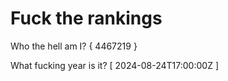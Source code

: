 # Fuck the rankings

Who the hell am I?
{ 4467219 }

What fucking year is it?
[ 2024-08-24T17:00:00Z ]

